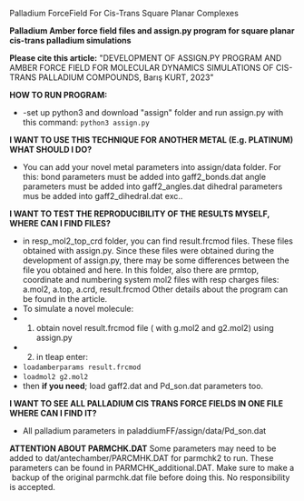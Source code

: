Palladium ForceField For Cis-Trans Square Planar Complexes

**Palladium Amber force field files and assign.py program for square planar cis-trans palladium simulations**

**Please cite this article:** "DEVELOPMENT OF ASSIGN.PY PROGRAM AND AMBER FORCE FIELD FOR MOLECULAR DYNAMICS SIMULATIONS OF CIS-TRANS PALLADIUM COMPOUNDS, Barış KURT, 2023"

**HOW TO RUN PROGRAM:**

*   \-set up python3 and download "assign" folder and run assign.py with this command: `python3 assign.py`

**I WANT TO USE THIS TECHNIQUE FOR ANOTHER METAL (E.g. PLATINUM) WHAT SHOULD I DO?**

*   You can add your novel metal parameters into assign/data folder. For this: bond parameters must be added into gaff2\_bonds.dat angle parameters must be added into gaff2\_angles.dat dihedral parameters mus be added into gaff2\_dihedral.dat exc..

**I WANT TO TEST THE REPRODUCIBILITY OF THE RESULTS MYSELF, WHERE CAN I FIND FILES?**

*   in resp\_mol2\_top\_crd folder, you can find result.frcmod files. These files obtained with assign.py. Since these files were obtained during the development of assign.py, there may be some differences between the file you obtained and here. In this folder, also there are prmtop, coordinate and numbering system mol2 files with resp charges files: a.mol2, a.top, a.crd, result.frcmod Other details about the program can be found in the article. 
*   To simulate a novel molecule:
*   1. obtain novel result.frcmod file ( with g.mol2 and g2.mol2) using assign.py
*   2. in tleap enter:
*   `loadamberparams result.frcmod`
*   `loadmol2 g2.mol2`
*   then **if you need**; load gaff2.dat and Pd_son.dat parameters too.
    

**I WANT TO SEE ALL PALLADIUM CIS TRANS FORCE FIELDS IN ONE FILE WHERE CAN I FIND IT?**

*   All palladium parameters in paladdiumFF/assign/data/Pd\_son.dat

**ATTENTION ABOUT PARMCHK.DAT**
Some parameters may need to be added to dat/antechamber/PARCMHK.DAT for parmchk2 to run. These parameters can be found in PARMCHK_additional.DAT. Make sure to make a  backup of the original parmchk.dat file before doing this. No responsibility is accepted.
